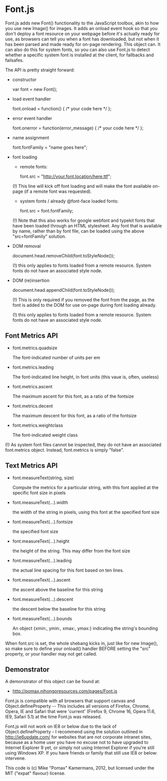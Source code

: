Font.js
=======

Font.js adds new Font() functionality to the JavaScript
toolbox, akin to how you use new Image() for images. It
adds an onload event hook so that you don't deploy a
font resource on your webpage before it's actually ready
for use, as browsers can tell you when a font has
downloaded, but not when it has been parsed and made
ready for on-page rendering. This object can. It can
also do this for system fonts, so you can also use
Font.js to detect whether a specific system font is
installed at the client, for fallbacks and failsafes.

The API is pretty straight forward:

  * constructor
    
      var font = new Font();

  * load event handler

    font.onload = function() {
      /* your code here */
    };

  * error event handler

    font.onerror = function(error_message) {
      /* your code here */
    };

  * name assignment

    font.fontFamily = "name goes here";

  * font loading

    - remote fonts:

      font.src = "http://your.font.location/here.ttf";

    (!) This line will kick off font loading and
    will make the font available on-page (if a
    remote font was requested).


    - system fonts / already @font-face loaded fonts:

      font.src = font.fontFamily;

    (!) Note that this also works for google webfont and
    typekit fonts that have been loaded through an HTML
    stylesheet. Any font that is available by name, rather
    than by font file, can be loaded using the above
    "src=fontFamily" solution.


  * DOM removal

    document.head.removeChild(font.toStyleNode());
    
    (!) this only applies to fonts loaded from a
    remote resource. System fonts do not have an
    associated style node.

  * DOM (re)insertion

    document.head.appendChild(font.toStyleNode());

    (!) This is only required if you removed the
    font from the page, as the font is added to the
    DOM for use on-page during font loading already.

    (!) this only applies to fonts loaded from a
    remote resource. System fonts do not have an
    associated style node.

Font Metrics API
----------------

  * font.metrics.quadsize

    The font-indicated number of units per em
    
  * font.metrics.leading

    The font-indicated line height, in font units
    (this vaue is, often, useless)

  * font.metrics.ascent

    The maximum ascent for this font, as a ratio
    of the fontsize

  * font.metrics.decent

    The maximum descent for this font, as a ratio
    of the fontsize

  * font.metrics.weightclass

    The font-indicated weight class
      
  (!) As system font files cannot be inspected, they
  do not have an associated font.metrics object.
  Instead, font.metrics is simply "false".


Text Metrics API
----------------

  * font.measureText(string, size)

    Compute the metrics for a particular string, with
    this font applied at the specific font size in pixels

  * font.measureText(...).width

    the width of the string in pixels, using this font
    at the specified font size

  * font.measureText(...).fontsize

    the specified font size

  * font.measureText(...).height

    the height of the string. This may differ from the
    font size

  * font.measureText(...).leading

    the actual line spacing for this font based on ten
    lines.

  * font.measureText(...).ascent

    the ascent above the baseline for this string

  * font.measureText(...).descent

    the descent below the baseline for this string

  * font.measureText(...).bounds

    An object {xmin:<num>, ymin:<num>, xmax:<num>,
    ymax:<num>} indicating the string's bounding box.

When font.src is set, the whole shebang kicks in, just
like for new Image(), so make sure to define your onload()
handler BEFORE setting the "src" property, or your handler
may not get called.

Demonstrator
------------

A demonstrator of this object can be found at:

  * http://pomax.nihongoresources.com/pages/Font.js

Font.js is compatible with all browsers that support
canvas and Object.defineProperty --  This includes all
versions of Firefox, Chrome, Opera, IE and Safari that
were 'current' (Firefox 9, Chrome 16, Opera 11.6, IE9,
Safari 5.1) at the time Font.js was released.

Font.js will not work on IE8 or below due to the lack of
Object.defineProperty - I recommend using the solution
outlined in http://ie6update.com/ for websites that are
not corporate intranet sites, because as a home user you
have no excuse not to have upgraded to Internet Explorer
9 yet, or simply not using Internet Explorer if you're
still using Windows XP. If you have friends or family that
still use IE8 or below: intervene.

This code is (c) Mike "Pomax" Kamermans, 2012, but
licensed under the MIT ("expat" flavour) license.
